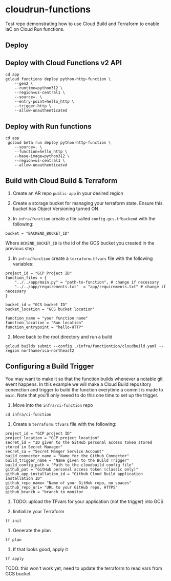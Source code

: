# cloudrun-functions
Test repo demonstrating how to use Cloud Build and Terraform to enable IaC on Cloud Run functions.

## Deploy

## Deploy with Cloud Functions v2 API
```
cd app
gcloud functions deploy python-http-function \
    --gen2 \
    --runtime=python312 \
    --region=us-central1 \
    --source=. \
    --entry-point=hello_http \
    --trigger-http \
    --allow-unauthenticated
```

## Deploy with Run functions
```
cd app
 gcloud beta run deploy python-http-function \
    --source=. \
    --function=hello_http \
    --base-image=python312 \
    --region=us-central1 \
    --allow-unauthenticated
```

## Build with Cloud Build & Terraform
1. Create an AR repo `public-app` in your desired region

1. Create a storage bucket for managing your terraform state. Ensure this bucket has Object Versioning turned ON

1. In `infra/function` create a file called `config.gcs.tfbackend` with the following:

```
bucket = "BACKEND_BUCKET_ID"
```

Where `BCKEND_BUCKET_ID` is the id of the GCS bucket you created in the previous step

1. In `infra/function` create a `terraform.tfvars` file with the following variables:

```
project_id = "GCP Project ID"
function_files = {
    "../../app/main.py" = "path-to-function", # change if necessary
    "../../app/requirements.txt"  = "app/requirements.txt" # change if necessary
}

bucket_id = "GCS bucket ID"
bucket_location = "GCS bucket location"

function_name = "your function name"
function_location = "Run location"
function_entrypoint = "hello-HTTP"

```

2. Move back to the root directory and run a build

```
gcloud builds submit --config ./infra/functiontion/cloudbuild.yaml --region northamerica-northeast2
```

## Configuring a Build Trigger
You may want to make it so that the function builds whenever a notable git event happens. In
this example we will make a Cloud Build repository conenction and trigger to build the function
everytime a commit is made to `main`. Note that you'll only neeed to do this one time to set up
the trigger.

1. Move into the `infra/ci-function` repo

```
cd infra/ci-function
```

1. Create a `terraform.tfvars` file with the following:

```
project_id = "GCP project ID"
project_location = "GCP project location"
secret_id = "ID given to the GitHub personal access token stored stored in Secret Manager"
secret_sa = "Secret Manger Service Account"
build_connector_name = "Name for the Github Connector"
build_trigger_name = "Name given to the Build Trigger"
build_config_path = "Path to the cloudbuild config file"
github_pat = "GitHub personal access token (classic only)"
github_app_installation_id = "Github Cloud Build application installation ID"
github_repo_name= "Name of your GitHub repo, no spaces"
github_repo_uri= "URL to your GitHub repo, HTTPS"
github_branch = "branch to monitor
```

1. TODO: upload the TFvars for your application (not the trigger) into GCS

1. Iinitialize your Terraform

```
tf init
```

1. Generate the plan
```
tf plan
```

1. If that looks good, apply it
```
tf apply
```

TODO: this won't work yet, need to update the terraform to read vars from GCS bucket 